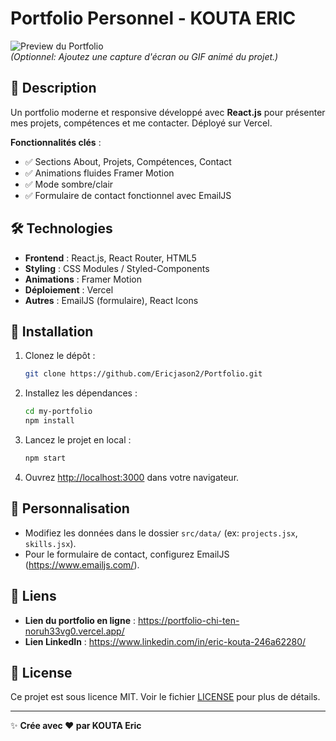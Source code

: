 # Portfolio Personnel - KOUTA ERIC

![Preview du Portfolio](lien-vers-une-image-ou-gif.gif)  
*(Optionnel: Ajoutez une capture d'écran ou GIF animé du projet.)*

## 📌 **Description**
Un portfolio moderne et responsive développé avec **React.js** pour présenter mes projets, compétences et me contacter. Déployé sur Vercel.  

**Fonctionnalités clés** :
- ✅ Sections About, Projets, Compétences, Contact  
- ✅ Animations fluides Framer Motion  
- ✅ Mode sombre/clair 
- ✅ Formulaire de contact fonctionnel avec EmailJS  

## 🛠 **Technologies**
- **Frontend** : React.js, React Router, HTML5 
- **Styling** : CSS Modules / Styled-Components  
- **Animations** : Framer Motion  
- **Déploiement** : Vercel  
- **Autres** : EmailJS (formulaire), React Icons  

## 🚀 **Installation**
1. Clonez le dépôt :
   ```bash
   git clone https://github.com/Ericjason2/Portfolio.git
   ```
2. Installez les dépendances :
   ```bash
   cd my-portfolio
   npm install
   ```
3. Lancez le projet en local :
   ```bash
   npm start
   ```
4. Ouvrez [http://localhost:3000](http://localhost:3000) dans votre navigateur.

## 🌟 **Personnalisation**
- Modifiez les données dans le dossier `src/data/` (ex: `projects.jsx`, `skills.jsx`).  
- Pour le formulaire de contact, configurez EmailJS (https://www.emailjs.com/).  

## 🔗 **Liens**
- **Lien du portfolio en ligne** : https://portfolio-chi-ten-noruh33vg0.vercel.app/
- **Lien LinkedIn** : https://www.linkedin.com/in/eric-kouta-246a62280/ 

## 📄 **License**
Ce projet est sous licence MIT. Voir le fichier [LICENSE](LICENSE) pour plus de détails.

---
✨ **Crée avec ❤️ par KOUTA Eric**  
```
